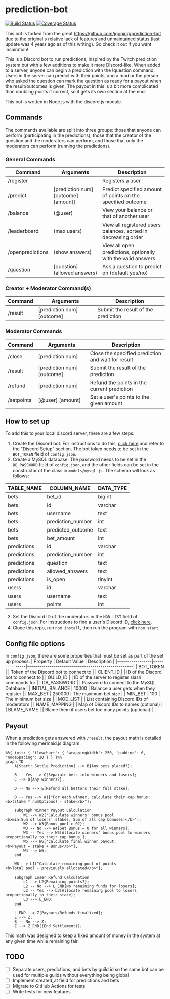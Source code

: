 # prediction-bot

[![Build Status](https://travis-ci.com/jgoping/prediction-bot.svg?branch=master)](https://travis-ci.com/jgoping/prediction-bot)
[![Coverage Status](https://coveralls.io/repos/github/jgoping/prediction-bot/badge.svg)](https://coveralls.io/github/jgoping/prediction-bot)

This bot is forked from the great https://github.com/jgoping/prediction-bot due to the original's relative lack of features and unmaintained status (last update was 4 years ago as of this writing). Go check it out if you want inspiration!

This is a Discord bot to run predictions, inspired by the Twitch prediction system but with a few additions to make it more Discord-like. When added to a server, anyone can begin a prediction with the !question command. Users in the server can predict with their points, and a mod or the person who asked the question can mark the question as ready for a payout when the result/outcomes is given. The payout in this is a bit more complicated than doubling points if correct, so it gets its own section at the end.

This bot is written in Node.js with the discord.js module.

## Commands

The commands available are split into three groups: those that anyone can perform (participating in the predictions), those that the creator of the question and the moderators can perform, and those that only the moderators can perform (running the predictions).

### General Commands
| Command          | Arguments                           | Description                                                    |
|------------------|-------------------------------------|----------------------------------------------------------------|
| /register        |                                     | Registers a user                                               |
| /predict         | [prediction num] [outcome] [amount] | Predict specified amount of points on the specified outcome    |
| /balance         | (@user)                             | View your balance or that of another user                      |
| /leaderboard     | (max users)                         | View all registered users balances, sorted in decreasing order |
| /openpredictions | (show answers)                      | View all open predictions, optionally with the valid answers   |
| /question        | [question] (allowed answers)        | Ask a question to predict on (default yes/no)                  |

### Creator + Moderator Command(s)
| Command    | Arguments                    | Description                                        |
|------------|------------------------------|----------------------------------------------------|
| /result    | [prediction num] [outcome]   | Submit the result of the prediction                |

### Moderator Commands
| Command    | Arguments                    | Description                                        |
|------------|------------------------------|----------------------------------------------------|
| /close     | [prediction num]             | Close the specified prediction and wait for result |
| /result    | [prediction num] [outcome]   | Submit the result of the prediction                |
| /refund    | [prediction num]             | Refund the points in the current prediction        |
| /setpoints | [@user] [amount]             | Set a user's points to the given amount            |

## How to set up
To add this to your local discord server, there are a few steps:
1. Create the Discord bot. For instructions to do this, [click here](https://github.com/jgoping/discord-voiceflow-bot#readme) and refer to the "Discord Setup" section. The bot token needs to be set in the `BOT_TOKEN` field of `config.json`.
2. Create a MySQL database. The password needs to be set in the `DB_PASSWORD` field of `config.json`, and the other fields can be set in the constructor of the class in `models/mysql.js`. The schema will look as follows:

| TABLE_NAME  | COLUMN_NAME       | DATA_TYPE |
|-------------|-------------------|-----------|
| bets        | bet_id            | bigint    |
| bets        | id                | varchar   |
| bets        | username          | text      |
| bets        | prediction_number | int       |
| bets        | predicted_outcome | text      |
| bets        | bet_amount        | int       |
| predictions | id                | varchar   |
| predictions | prediction_number | int       |
| predictions | question          | text      |
| predictions | allowed_answers   | text      |
| predictions | is_open           | tinyint   |
| users       | id                | varchar   |
| users       | username          | text      |
| users       | points            | int       |

3. Set the Discord ID of the moderators in the `MOD_LIST` field of `config.json`. For instructions to find a user's Discord ID, [click here](https://support.discord.com/hc/en-us/articles/206346498-Where-can-I-find-my-User-Server-Message-ID-).
4. Clone this repo, run `npm install`, then run the program with `npm start`.

## Config file options
In `config.json`, there are some properties that must be set as part of the set up process:
| Property        | Default Value | Description                                        |
|-----------------|---------------|----------------------------------------------------|
| BOT_TOKEN       |               | Token of the Discord bot to connect to             |
| CLIENT_ID       |               | ID of the Discord bot to connect to                |
| GUILD_ID        |               | ID of the server to register slash commands for    |
| DB_PASSWORD     |               | Password to connect to the MySQL Database          |
| INITIAL_BALANCE | 10000         | Balance a user gets when they register             |
| MAX_BET         | 250000        | The maximum bet size                               |
| MIN_BET         | 100           | The minimum bet size                               |
| MOD_LIST        |               | List containing Discord IDs of moderators          |
| NAME_MAPPING    |               | Map of Discord IDs to names (optional)             |
| BLAME_NAME      |               | Blame them if users bet too many points (optional) |

## Payout
When a prediction gets answered with `/result`, the payout math is detailed in the following mermaid.js diagram:
```mermaid
%%{ init: { 'flowchart': { 'wrappingWidth': 250, 'padding': 6, 'nodeSpacing': 20 } } }%%
graph TD
    A[Start: Settle Prediction] --> B{Any bets placed?};
    
    B -- Yes --> C[Separate bets into winners and losers];
    C --> D{Any winners?};
    
    D -- No --> E[Refund all bettors their full stake];
    
    D -- Yes --> W1["For each winner, calculate their cap bonus:
<b>(stake * numOptions) - stake</b>"];

    subgraph Winner Payout Calculation
        W1 --> W2["Calculate winners' bonus pool
<b>min(Sum of losers' stakes, Sum of all cap bonuses)</b>"];
        W2 --> W3{Bonus pool > 0?};
        W3 -- No --> W4[Set Bonus = 0 for all winners];
        W3 -- Yes --> W5[Allocate winners' bonus pool to winners proportionally to their cap bonus'];
        W5 --> W6["Calculate final winner payout:
<b>Payout = stake + Bonus</b>"];
        W4 --> W6;
    end

    W6 --> L1["Calculate remaining pool of points
<b>Total pool - previously allocated</b>"];

    subgraph Loser Refund Calculation
        L1 --> L2{Remaining points?};
        L2 -- No --> L_END[No remaining funds for losers];
        L2 -- Yes --> L3[Allocate remaining pool to losers proportionally to their stake];
        L3 --> L_END;
    end

    L_END --> Z[Payouts/Refunds finalized];
    E --> Z;
    B -- No --> Z;
    Z --> Z_END((End Settlement));
```
This math was designed to keep a fixed amount of money in the system at any given time while remaining fair.

## TODO
- [ ] Separate users, predictions, and bets by guild id so the same bot can be used for multiple guilds without everything being global
- [ ] Implement created_at field for predictions and bets
- [ ] Migrate to GitHub Actions for tests
- [ ] Write tests for new features